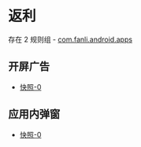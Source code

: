# 返利

存在 2 规则组 - [com.fanli.android.apps](/src/apps/com.fanli.android.apps.ts)

## 开屏广告

- [快照-0](https://i.gkd.li/import/13227495)

## 应用内弹窗

- [快照-0](https://i.gkd.li/import/13245808)
